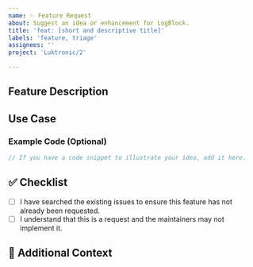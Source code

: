 ```yaml
---
name: ✨ Feature Request
about: Suggest an idea or enhancement for LogBlock.
title: 'feat: [short and descriptive title]'
labels: 'feature, triage'
assignees: ''
project: 'Luktronic/2'

---
```


## Feature Description
[//]: # (Explain what your requested feature is about)

## Use Case
[//]: # (Explain when and why your feature would be used)

### Example Code (Optional)

```java
// If you have a code snippet to illustrate your idea, add it here.
```

## ✅ Checklist

- [ ] I have searched the existing issues to ensure this feature has not already been requested.
- [ ] I understand that this is a request and the maintainers may not implement it.

## 📝 Additional Context
[//]: # (If you want to add any additional context, such as screenshots, feel free to add it here.)